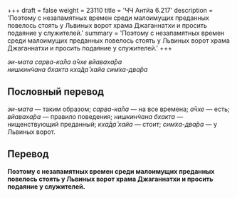 +++
draft = false
weight = 23110
title = 'ЧЧ Антйа 6.217'
description = 'Поэтому с незапамятных времен среди малоимущих преданных повелось стоять у Львиных ворот храма Джаганнатхи и просить подаяние у служителей.'
summary = 'Поэтому с незапамятных времен среди малоимущих преданных повелось стоять у Львиных ворот храма Джаганнатхи и просить подаяние у служителей.'
+++

_эи-мата сарва-ка̄ла а̄чхе вйаваха̄ра  
нишкин̃чана бхакта кха̄д̣а̄ хайа сим̇ха-два̄ра_

## Пословный перевод

_эи_\-_мата_ — таким образом; _сарва_\-_ка̄ла_ — на все времена; _а̄чхе_ — есть; _вйаваха̄ра_ — правило поведения; _нишкин̃чана_ _бхакта_ — нищенствующий преданный; _кха̄д̣а̄_ _хайа_ — стоит; _сим̇ха_\-_два̄ра_ — у Львиных ворот.

## Перевод

**Поэтому с незапамятных времен среди малоимущих преданных повелось стоять у Львиных ворот храма Джаганнатхи и просить подаяние у служителей.**
